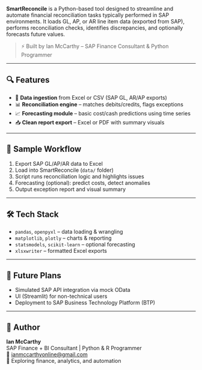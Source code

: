 **SmartReconcile** is a Python-based tool designed to streamline and automate financial reconciliation tasks typically performed in SAP environments. It loads GL, AP, or AR line item data (exported from SAP), performs reconciliation checks, identifies discrepancies, and optionally forecasts future values.

> ⚡ Built by Ian McCarthy – SAP Finance Consultant & Python Programmer

---

## 🔍 Features

- 🔗 **Data ingestion** from Excel or CSV (SAP GL, AR/AP exports)
- 📊 **Reconciliation engine** – matches debits/credits, flags exceptions
- 📈 **Forecasting module** – basic cost/cash predictions using time series
- 📥 **Clean report export** – Excel or PDF with summary visuals

---

## 📁 Sample Workflow

1. Export SAP GL/AP/AR data to Excel
2. Load into SmartReconcile (`data/` folder)
3. Script runs reconciliation logic and highlights issues
4. Forecasting (optional): predict costs, detect anomalies
5. Output exception report and visual summary

---

## 🛠️ Tech Stack

- `pandas`, `openpyxl` – data loading & wrangling
- `matplotlib`, `plotly` – charts & reporting
- `statsmodels`, `scikit-learn` – optional forecasting
- `xlsxwriter` – formatted Excel exports

---

## 🔮 Future Plans

- Simulated SAP API integration via mock OData
- UI (Streamlit) for non-technical users
- Deployment to SAP Business Technology Platform (BTP)

---

## 📌 Author

**Ian McCarthy**  
SAP Finance + BI Consultant | Python & R Programmer  
📧 ianmccarthyonline@gmail.com  
🧠 Exploring finance, analytics, and automation  
